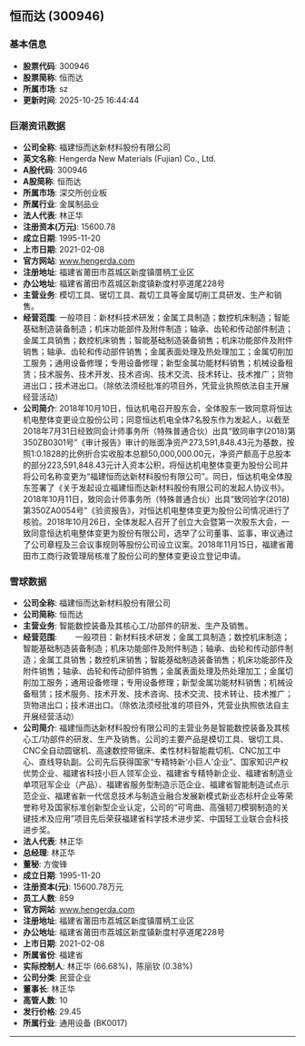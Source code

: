 ## 恒而达 (300946)

### 基本信息

- **股票代码**: 300946
- **股票简称**: 恒而达
- **所属市场**: sz
- **更新时间**: 2025-10-25 16:44:44

### 巨潮资讯数据

- **公司全称**: 福建恒而达新材料股份有限公司
- **英文名称**: Hengerda New Materials (Fujian) Co., Ltd.
- **A股代码**: 300946
- **A股简称**: 恒而达
- **所属市场**: 深交所创业板
- **所属行业**: 金属制品业
- **法人代表**: 林正华
- **注册资本(万元)**: 15600.78
- **成立日期**: 1995-11-20
- **上市日期**: 2021-02-08
- **官方网站**: www.hengerda.com
- **注册地址**: 福建省莆田市荔城区新度镇厝柄工业区
- **办公地址**: 福建省莆田市荔城区新度镇新度村亭道尾228号
- **主营业务**: 模切工具、锯切工具、裁切工具等金属切削工具研发、生产和销售。
- **经营范围**: 一般项目：新材料技术研发；金属工具制造；数控机床制造；智能基础制造装备制造；机床功能部件及附件制造；轴承、齿轮和传动部件制造；金属工具销售；数控机床销售；智能基础制造装备销售；机床功能部件及附件销售；轴承、齿轮和传动部件销售；金属表面处理及热处理加工；金属切削加工服务；通用设备修理；专用设备修理；新型金属功能材料销售；机械设备租赁；技术服务、技术开发、技术咨询、技术交流、技术转让、技术推广；货物进出口；技术进出口。（除依法须经批准的项目外，凭营业执照依法自主开展经营活动）
- **公司简介**: 2018年10月10日，恒达机电召开股东会，全体股东一致同意将恒达机电整体变更设立股份公司；同意恒达机电全体7名股东作为发起人，以截至2018年7月31日经致同会计师事务所（特殊普通合伙）出具“致同审字(2018)第350ZB0301号”《审计报告》审计的账面净资产273,591,848.43元为基数，按照1:0.1828的比例折合实收股本总额50,000,000.00元，净资产额高于总股本的部分223,591,848.43元计入资本公积，将恒达机电整体变更为股份公司并将公司名称变更为“福建恒而达新材料股份有限公司”。同日，恒达机电全体股东签署了《关于发起设立福建恒而达新材料股份有限公司的发起人协议书》。2018年10月11日，致同会计师事务所（特殊普通合伙）出具“致同验字(2018)第350ZA0054号”《验资报告》，对恒达机电整体变更为股份公司情况进行了核验。2018年10月26日，全体发起人召开了创立大会暨第一次股东大会，一致同意恒达机电整体变更为股份有限公司，选举了公司董事、监事，审议通过了公司章程及三会议事规则等股份公司设立议案。2018年11月15日，福建省莆田市工商行政管理局核准了股份公司的整体变更设立登记申请。

### 雪球数据

- **公司全称**: 福建恒而达新材料股份有限公司
- **公司简称**: 恒而达
- **主营业务**: 智能数控装备及其核心工/功部件的研发、生产及销售。
- **经营范围**: 　　一般项目：新材料技术研发；金属工具制造；数控机床制造；智能基础制造装备制造；机床功能部件及附件制造；轴承、齿轮和传动部件制造；金属工具销售；数控机床销售；智能基础制造装备销售；机床功能部件及附件销售；轴承、齿轮和传动部件销售；金属表面处理及热处理加工；金属切削加工服务；通用设备修理；专用设备修理；新型金属功能材料销售；机械设备租赁；技术服务、技术开发、技术咨询、技术交流、技术转让、技术推广；货物进出口；技术进出口。（除依法须经批准的项目外，凭营业执照依法自主开展经营活动）
- **公司简介**: 福建恒而达新材料股份有限公司的主营业务是智能数控装备及其核心工/功部件的研发、生产及销售。公司的主要产品是模切工具、锯切工具、CNC全自动圆锯机、高速数控带锯床、柔性材料智能裁切机、CNC加工中心、直线导轨副。公司先后获得国家“专精特新‘小巨人’企业”、国家知识产权优势企业、福建省科技小巨人领军企业、福建省专精特新企业、福建省制造业单项冠军企业（产品）、福建省服务型制造示范企业、福建省智能制造试点示范企业、福建省新一代信息技术与制造业融合发展新模式新业态标杆企业等荣誉称号及国家标准创新型企业认定，公司的“可弯曲、高强韧刀模钢制造的关键技术及应用”项目先后荣获福建省科学技术进步奖、中国轻工业联合会科技进步奖。
- **法人代表**: 林正华
- **总经理**: 林正华
- **董秘**: 方俊锋
- **成立日期**: 1995-11-20
- **注册资本(元)**: 15600.78万元
- **员工人数**: 859
- **官方网站**: www.hengerda.com
- **注册地址**: 福建省莆田市荔城区新度镇厝柄工业区
- **办公地址**: 福建省莆田市荔城区新度镇新度村亭道尾228号
- **上市日期**: 2021-02-08
- **所属省份**: 福建省
- **实际控制人**: 林正华 (66.68%)，陈丽钦 (0.38%)
- **公司分类**: 民营企业
- **董事长**: 林正华
- **高管人数**: 10
- **发行价格**: 29.45
- **所属行业**: 通用设备 (BK0017)

---